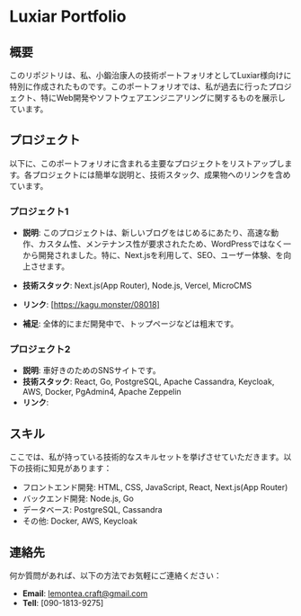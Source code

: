 # Luxiar Portfolio

## 概要
このリポジトリは、私、小鍛治康人の技術ポートフォリオとしてLuxiar様向けに特別に作成されたものです。このポートフォリオでは、私が過去に行ったプロジェクト、特にWeb開発やソフトウェアエンジニアリングに関するものを展示しています。

## プロジェクト
以下に、このポートフォリオに含まれる主要なプロジェクトをリストアップします。各プロジェクトには簡単な説明と、技術スタック、成果物へのリンクを含めています。

### プロジェクト1
- **説明**: このプロジェクトは、新しいブログをはじめるにあたり、高速な動作、カスタム性、メンテナンス性が要求されたため、WordPressではなく一から開発されました。特に、Next.jsを利用して、SEO、ユーザー体験、を向上させます。
- **技術スタック**: Next.js(App Router), Node.js, Vercel, MicroCMS
- **リンク**: [https://kagu.monster/08018]

- **補足**: 全体的にまだ開発中で、トップページなどは粗末です。

### プロジェクト2
- **説明**: 車好きのためのSNSサイトです。
- **技術スタック**: React, Go, PostgreSQL, Apache Cassandra, Keycloak, AWS, Docker, PgAdmin4, Apache Zeppelin
- **リンク**: []()

## スキル
ここでは、私が持っている技術的なスキルセットを挙げさせていただきます。以下の技術に知見があります：
- フロントエンド開発: HTML, CSS, JavaScript, React, Next.js(App Router)
- バックエンド開発: Node.js, Go
- データベース: PostgreSQL, Cassandra
- その他: Docker, AWS, Keycloak

## 連絡先
何か質問があれば、以下の方法でお気軽にご連絡ください：
- **Email**: [lemontea.craft@gmail.com](mailto:lemontea.craft@gmail.com)
- **Tell**: [090-1813-9275]